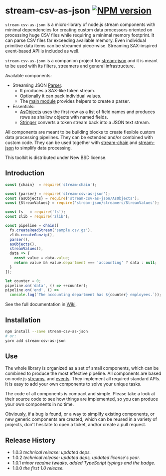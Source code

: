 # stream-csv-as-json [![NPM version][npm-img]][npm-url]

[npm-img]: https://img.shields.io/npm/v/stream-csv-as-json.svg
[npm-url]: https://npmjs.org/package/stream-csv-as-json

`stream-csv-as-json` is a micro-library of node.js stream components with minimal dependencies for creating custom data processors oriented on processing huge CSV files while requiring a minimal memory footprint. It can parse CSV files far exceeding available memory. Even individual primitive data items can be streamed piece-wise. Streaming SAX-inspired event-based API is included as well.

`stream-csv-as-json` is a companion project for [stream-json](https://www.npmjs.com/package/stream-json) and it is meant to be used with its filters, streamers and general infrastructure.

Available components:

* Streaming JSON [Parser](https://github.com/uhop/stream-csv-as-json/wiki/Parser).
  * It produces a SAX-like token stream.
  * Optionally it can pack individual values.
  * The [main module](https://github.com/uhop/stream-csv-as-json/wiki/Main-module) provides helpers to create a parser.
* Essentials:
  * [AsObjects](https://github.com/uhop/stream-csv-as-json/wiki/AsObjects) uses the first row as a list of field names and produces rows as shallow objects with named fields.
  * [Stringer](https://github.com/uhop/stream-csv-as-json/wiki/Stringer) converts a token stream back into a JSON text stream.

All components are meant to be building blocks to create flexible custom data processing pipelines. They can be extended and/or combined with custom code. They can be used together with [stream-chain](https://www.npmjs.com/package/stream-chain) and [stream-json](https://www.npmjs.com/package/stream-json) to simplify data processing.

This toolkit is distributed under New BSD license.

## Introduction

```js
const {chain}  = require('stream-chain');

const {parser} = require('stream-csv-as-json');
const {asObjects} = require('stream-csv-as-json/AsObjects');
const {StreamValues} = require('stream-json/streamers/StreamValues');

const fs   = require('fs');
const zlib = require('zlib');

const pipeline = chain([
  fs.createReadStream('sample.csv.gz'),
  zlib.createGunzip(),
  parser(),
  asObjects(),
  streamValues(),
  data => {
    const value = data.value;
    return value && value.department === 'accounting' ? data : null;
  }
]);

let counter = 0;
pipeline.on('data', () => ++counter);
pipeline.on('end', () =>
  console.log(`The accounting department has ${counter} employees.`));
```

See the full documentation in [Wiki](https://github.com/uhop/stream-csv-as-json/wiki).

## Installation

```bash
npm install --save stream-csv-as-json
# or:
yarn add stream-csv-as-json
```

## Use

The whole library is organized as a set of small components, which can be combined to produce the most effective pipeline. All components are based on node.js [streams](http://nodejs.org/api/stream.html), and [events](http://nodejs.org/api/events.html). They implement all required standard APIs. It is easy to add your own components to solve your unique tasks.

The code of all components is compact and simple. Please take a look at their source code to see how things are implemented, so you can produce your own components in no time.

Obviously, if a bug is found, or a way to simplify existing components, or new generic components are created, which can be reused in a variety of projects, don't hesitate to open a ticket, and/or create a pull request.

## Release History

- 1.0.3 *technical release: updated deps.*
- 1.0.2 *technical release: updated deps, updated license's year.*
- 1.0.1 *minor readme tweaks, added TypeScript typings and the badge.*
- 1.0.0 *the first 1.0 release.*
